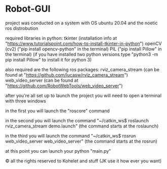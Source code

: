 # Robot-GUI

project was conducted on a system with OS ubuntu 20.04 and the noetic ros distrobution

required libraries in python:
    tkinter 
	(installation info at "https://www.tutorialspoint.com/how-to-install-tkinter-in-python")
    openCV (cv2)
        ("pip install opencv-python" in the terminal)
    PIL
	("pip install Pillow" in the terminal)
	(if you have installed two python versions type 
	"python3 -m pip install Pillow" to install it for python 3)

also required are the following ros packages:
	rviz_camera_stream (can be found at "https://github.com/lucasw/rviz_camera_stream")
	web_video_server (can be found at "https://github.com/RobotWebTools/web_video_server")

after you're all set up to launch the project you will need to open a terminal with three 
windows

in the first you will launch the "roscore" command

in the second you will launch the command "~/catkin_ws$ roslaunch rviz_camera_stream demo.launch" (the command starts at the roslaunch)

in the third you will launch the command "~/catkin_ws$ rosrun web_video_server web_video_server" (the command starts at the rosrun)


at this point you can launch your python "main.py"

© all the rights reserved to Kohelet and stuff (JK use it how ever you want)
